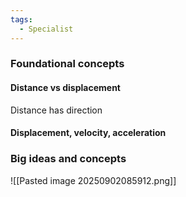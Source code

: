```yaml
---
tags:
  - Specialist
---
```

### Foundational concepts
#### Distance vs displacement
Distance has direction
#### Displacement, velocity, acceleration

### Big ideas and concepts
![[Pasted image 20250902085912.png]]


